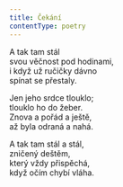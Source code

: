 ```yaml
---
title: Čekání
contentType: poetry
---
```


<section>

A tak tam stál  
svou věčnost pod hodinami,  
i když už ručičky dávno  
spínat se přestaly.

</section>

<section>

Jen jeho srdce tlouklo;  
tlouklo ho do žeber.  
Znova a pořád a ještě,  
až byla odraná a nahá.

</section>

<section>

A tak tam stál a stál,  
zničený deštěm,  
který vždy přispěchá,  
když očím chybí vláha.

</section>
